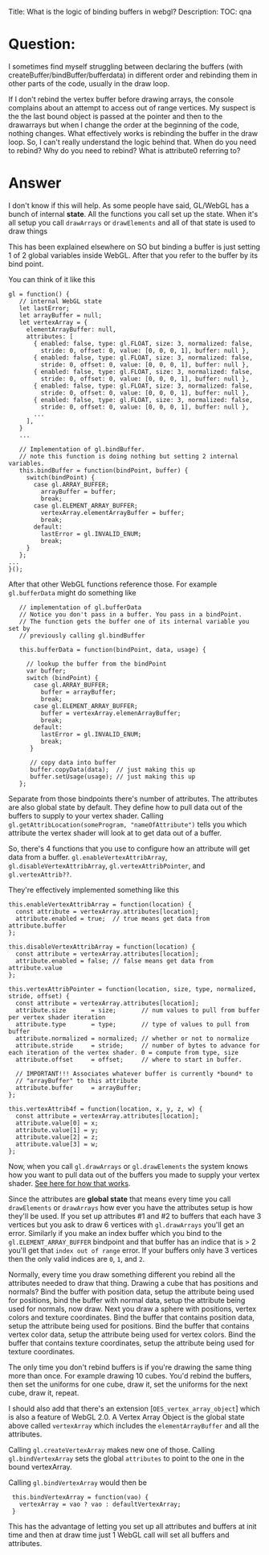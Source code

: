 Title: What is the logic of binding buffers in webgl?
Description:
TOC: qna

# Question:

I sometimes find myself struggling between declaring the buffers (with createBuffer/bindBuffer/bufferdata) in different order and rebinding them in other parts of the code, usually in the draw loop.

If I don't rebind the vertex buffer before drawing arrays, the console complains about an attempt to access out of range vertices. My suspect is the the last bound object is passed at the pointer and then to the drawarrays but when I change the order at the beginning of the code, nothing changes. What effectively works is rebinding the buffer in the draw loop. So, I can't really understand the logic behind that. When do you need to rebind? Why do you need to rebind? What is attribute0 referring to?

# Answer

I don't know if this will help. As some people have said, GL/WebGL has a bunch of internal **state**. All the functions you call set up the state. When it's all setup you call `drawArrays` or `drawElements` and all of that state is used to draw things

This has been explained elsewhere on SO but binding a buffer is just setting 1 of 2 global variables inside WebGL. After that you refer to the buffer by its bind point.

You can think of it like this

    gl = function() {
       // internal WebGL state
       let lastError;
       let arrayBuffer = null;
       let vertexArray = {
         elementArrayBuffer: null,
         attributes: [
           { enabled: false, type: gl.FLOAT, size: 3, normalized: false, 
             stride: 0, offset: 0, value: [0, 0, 0, 1], buffer: null },
           { enabled: false, type: gl.FLOAT, size: 3, normalized: false, 
             stride: 0, offset: 0, value: [0, 0, 0, 1], buffer: null },
           { enabled: false, type: gl.FLOAT, size: 3, normalized: false, 
             stride: 0, offset: 0, value: [0, 0, 0, 1], buffer: null },
           { enabled: false, type: gl.FLOAT, size: 3, normalized: false, 
             stride: 0, offset: 0, value: [0, 0, 0, 1], buffer: null },
           { enabled: false, type: gl.FLOAT, size: 3, normalized: false, 
             stride: 0, offset: 0, value: [0, 0, 0, 1], buffer: null },
           ...
         ],
       }
       ...

       // Implementation of gl.bindBuffer. 
       // note this function is doing nothing but setting 2 internal variables.
       this.bindBuffer = function(bindPoint, buffer) {
         switch(bindPoint) {
           case gl.ARRAY_BUFFER;
             arrayBuffer = buffer;
             break;
           case gl.ELEMENT_ARRAY_BUFFER;
             vertexArray.elementArrayBuffer = buffer;
             break;
           default:
             lastError = gl.INVALID_ENUM;
             break;
         }
       };
    ...
    }();

After that other WebGL functions reference those. For example `gl.bufferData` might do something like

       // implementation of gl.bufferData
       // Notice you don't pass in a buffer. You pass in a bindPoint. 
       // The function gets the buffer one of its internal variable you set by
       // previously calling gl.bindBuffer

       this.bufferData = function(bindPoint, data, usage) {

         // lookup the buffer from the bindPoint
         var buffer;
         switch (bindPoint) {
           case gl.ARRAY_BUFFER;
             buffer = arrayBuffer;
             break;
           case gl.ELEMENT_ARRAY_BUFFER;
             buffer = vertexArray.elemenArrayBuffer;
             break;
           default:
             lastError = gl.INVALID_ENUM;
             break;
          }

          // copy data into buffer
          buffer.copyData(data);  // just making this up
          buffer.setUsage(usage); // just making this up
       };

Separate from those bindpoints there's number of attributes. The attributes are also global state by default. They define how to pull data out of the buffers to supply to your vertex shader. Calling `gl.getAttribLocation(someProgram, "nameOfAttribute")` tells you which attribute the vertex shader will look at to get data out of a buffer. 

So, there's 4 functions that you use to configure how an attribute will get data from a buffer. `gl.enableVertexAttribArray`, `gl.disableVertexAttribArray`, `gl.vertexAttribPointer`, and `gl.vertexAttrib??`.

They're effectively implemented something like this

    this.enableVertexAttribArray = function(location) {
      const attribute = vertexArray.attributes[location];
      attribute.enabled = true;  // true means get data from attribute.buffer 
    };

    this.disableVertexAttribArray = function(location) {
      const attribute = vertexArray.attributes[location];
      attribute.enabled = false; // false means get data from attribute.value
    };

    this.vertexAttribPointer = function(location, size, type, normalized, stride, offset) {
      const attribute = vertexArray.attributes[location];
      attribute.size       = size;       // num values to pull from buffer per vertex shader iteration
      attribute.type       = type;       // type of values to pull from buffer
      attribute.normalized = normalized; // whether or not to normalize
      attribute.stride     = stride;     // number of bytes to advance for each iteration of the vertex shader. 0 = compute from type, size
      attribute.offset     = offset;     // where to start in buffer.

      // IMPORTANT!!! Associates whatever buffer is currently *bound* to 
      // "arrayBuffer" to this attribute
      attribute.buffer     = arrayBuffer;
    };

    this.vertexAttrib4f = function(location, x, y, z, w) {
      const attribute = vertexArray.attributes[location];
      attribute.value[0] = x;
      attribute.value[1] = y;
      attribute.value[2] = z;
      attribute.value[3] = w;
    };


Now, when you call `gl.drawArrays` or `gl.drawElements` the system knows how you want to pull data out of the buffers you made to supply your vertex shader. [See here for how that works](http://webglfundamentals.org/webgl/lessons/webgl-how-it-works.html).

Since the attributes are **global state** that means every time you call `drawElements` or `drawArrays` how ever you have the attributes setup is how they'll be used. If you set up attributes #1 and #2 to buffers that each have 3 vertices but you ask to draw 6 vertices with `gl.drawArrays` you'll get an error. Similarly if you make an index buffer which you bind to the `gl.ELEMENT_ARRAY_BUFFER` bindpoint and that buffer has an indice that is > 2 you'll get that `index out of range` error. If your buffers only have 3 vertices then the only valid indices are `0`, `1`, and `2`.

Normally, every time you draw something different you rebind all the attributes needed to draw that thing. Drawing a cube that has positions and normals? Bind the buffer with position data, setup the attribute being used for positions, bind the buffer with normal data, setup the attribute being used for normals, now draw. Next you draw a sphere with positions, vertex colors and texture coordinates. Bind the buffer that contains position data, setup the attribute being used for positions. Bind the buffer that contains vertex color data, setup the attribute being used for vertex colors. Bind the buffer that contains texture coordinates, setup the attribute being used for texture coordinates.

The only time you don't rebind buffers is if you're drawing the same thing more than once. For example drawing 10 cubes. You'd rebind the buffers, then set the uniforms for one cube, draw it, set the uniforms for the next cube, draw it, repeat. 

I should also add that there's an extension [`OES_vertex_array_object`] which is also a feature of WebGL 2.0. A Vertex Array Object is the global state above called `vertexArray` which includes the `elementArrayBuffer` and all the attributes.    

Calling `gl.createVertexArray` makes new one of those. Calling `gl.bindVertexArray` sets the global `attributes` to point to the one in the bound vertexArray.

Calling `gl.bindVertexArray` would then be

     this.bindVertexArray = function(vao) {
       vertexArray = vao ? vao : defaultVertexArray;
     }    

This has the advantage of letting you set up all attributes and buffers at init time and then at draw time just 1 WebGL call will set all buffers and attributes.
